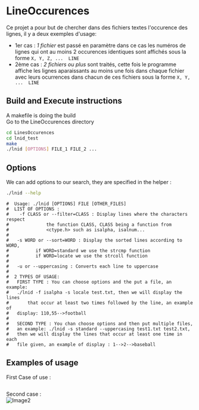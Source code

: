 # LineOccurences
Ce projet a pour but de chercher dans des fichiers textes l'occurence des lignes, il y a deux exemples d'usage:
- 1er cas :  *1 fichier* est passé en paramètre dans ce cas les numéros de lignes qui ont au moins 2 occurences identiques sont affichés sous la forme ```X, Y, Z, ...  LINE```
- 2ème cas : *2 fichiers ou plus* sont traités, cette fois le programme affiche les lignes aparaissants au moins une fois dans chaque fichier avec leurs ocurrences dans chacun de ces fichiers sous la forme ```X, Y, ...  LINE```

## Build and Execute instructions
A makefile is doing the build  
Go to the LineOccurences directory
```bash
cd LinesOccurences
cd lnid_test
make
./lnid [OPTIONS] FILE_1 FILE_2 ...
```
## Options
We can add options to our search, they are specified in the helper :  
```bash
./lnid --help
```
```text
#  Usage: ./lnid [OPTIONS] FILE [OTHER_FILES]
#  LIST OF OPTIONS :
#    -f CLASS or --filter=CLASS : Display lines where the characters respect
#              the function CLASS, CLASS being a function from
#              <ctype.h> such as isalpha, isalnum...
#  
#   -s WORD or --sort=WORD : Display the sorted lines according to WORD,
#          if WORD=standard we use the strcmp function
#          if WORD=locate we use the strcoll function
#
#   -u or --uppercasing : Converts each line to uppercase
#  
#  2 TYPES OF USAGE:
#   FIRST TYPE : You can choose options and the put a file, an example:
#   ./lnid -f isalpha -s locale test.txt, then we will display the lines
#       that occur at least two times followed by the line, an example of
#   display: 110,55-->football
#
#   SECOND TYPE : You chan choose options and then put multiple files, 
#   an example: ./lnid -s standard --uppercasing test1.txt test2.txt, 
#   then we will display the lines that occur at least one time in each 
#   file given, an example of display : 1-->2-->baseball
```
## Examples of usage
First Case of use :  
```bash

```

Second case :  
![Image2](https://github.com/gorimaaa/occurences_lignes/assets/136479651/249dbd97-4ba1-4a7f-990e-6b43e599a0df)
